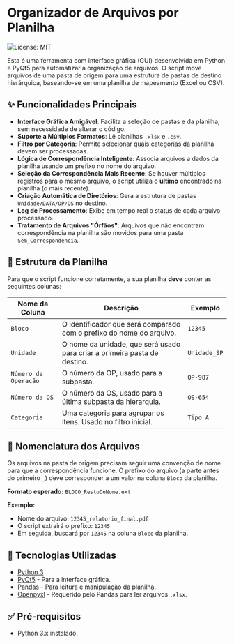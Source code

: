 #  Organizador de Arquivos por Planilha

![License: MIT](https://img.shields.io/badge/License-MIT-yellow.svg)

Esta é uma ferramenta com interface gráfica (GUI) desenvolvida em Python e PyQt5 para automatizar a organização de arquivos. O script move arquivos de uma pasta de origem para uma estrutura de pastas de destino hierárquica, baseando-se em uma planilha de mapeamento (Excel ou CSV).

<!-- ## 📸 Screenshot

(Adicione aqui um screenshot da aplicação em funcionamento para que todos possam ver a interface)
![Exemplo da Interface](https://via.placeholder.com/700x500.png?text=Interface+do+Organizador+de+Arquivos) -->

## ✨ Funcionalidades Principais

-   **Interface Gráfica Amigável**: Facilita a seleção de pastas e da planilha, sem necessidade de alterar o código.
-   **Suporte a Múltiplos Formatos**: Lê planilhas `.xlsx` e `.csv`.
-   **Filtro por Categoria**: Permite selecionar quais categorias da planilha devem ser processadas.
-   **Lógica de Correspondência Inteligente**: Associa arquivos a dados da planilha usando um prefixo no nome do arquivo.
-   **Seleção da Correspondência Mais Recente**: Se houver múltiplos registros para o mesmo arquivo, o script utiliza o **último** encontrado na planilha (o mais recente).
-   **Criação Automática de Diretórios**: Gera a estrutura de pastas `Unidade/DATA/OP/OS` no destino.
-   **Log de Processamento**: Exibe em tempo real o status de cada arquivo processado.
-   **Tratamento de Arquivos "Órfãos"**: Arquivos que não encontram correspondência na planilha são movidos para uma pasta `Sem_Correspondencia`.

## 📝 Estrutura da Planilha

Para que o script funcione corretamente, a sua planilha **deve** conter as seguintes colunas:

| Nome da Coluna         | Descrição                                                                                             | Exemplo          |
| ---------------------- | ------------------------------------------------------------------------------------------------------- | ---------------- |
| `Bloco`                | O identificador que será comparado com o prefixo do nome do arquivo.                                    | `12345`          |
| `Unidade`              | O nome da unidade, que será usado para criar a primeira pasta de destino.                               | `Unidade_SP`     |
| `Número da Operação`   | O número da OP, usado para a subpasta.                                                                  | `OP-987`         |
| `Número da OS`         | O número da OS, usado para a última subpasta da hierarquia.                                             | `OS-654`         |
| `Categoria`            | Uma categoria para agrupar os itens. Usado no filtro inicial.                                           | `Tipo A`         |

## 📂 Nomenclatura dos Arquivos

Os arquivos na pasta de origem precisam seguir uma convenção de nome para que a correspondência funcione. O prefixo do arquivo (a parte antes do primeiro `_`) deve corresponder a um valor na coluna `Bloco` da planilha.

**Formato esperado:** `BLOCO_RestoDoNome.ext`

**Exemplo:**
-   Nome do arquivo: `12345_relatorio_final.pdf`
-   O script extrairá o prefixo: `12345`
-   Em seguida, buscará por `12345` na coluna `Bloco` da planilha.

## 🚀 Tecnologias Utilizadas

-   [Python 3](https://www.python.org/)
-   [PyQt5](https://riverbankcomputing.com/software/pyqt/) - Para a interface gráfica.
-   [Pandas](https://pandas.pydata.org/) - Para leitura e manipulação da planilha.
-   [Openpyxl](https://openpyxl.readthedocs.io/en/stable/) - Requerido pelo Pandas para ler arquivos `.xlsx`.

## ✅ Pré-requisitos

-   Python 3.x instalado.
